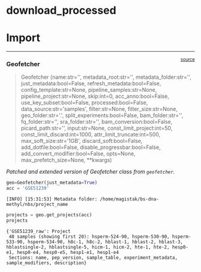 # download_processed


<!-- WARNING: THIS FILE WAS AUTOGENERATED! DO NOT EDIT! -->

# Import

------------------------------------------------------------------------

<a
href="https://github.com/magistak/bs-dna-methyl/blob/main/bs_dna_methyl/download_processed.py#L27"
target="_blank" style="float:right; font-size:smaller">source</a>

### Geofetcher

>  Geofetcher (name:str='', metadata_root:str='', metadata_folder:str='',
>                  just_metadata:bool=False, refresh_metadata:bool=False,
>                  config_template:str=None, pipeline_samples:str=None,
>                  pipeline_project:str=None, skip:int=0, acc_anno:bool=False,
>                  use_key_subset:bool=False, processed:bool=False,
>                  data_source:str='samples', filter:str=None,
>                  filter_size:str=None, geo_folder:str='.',
>                  split_experiments:bool=False, bam_folder:str='',
>                  fq_folder:str='', sra_folder:str='',
>                  bam_conversion:bool=False, picard_path:str='',
>                  input:str=None, const_limit_project:int=50,
>                  const_limit_discard:int=1000, attr_limit_truncate:int=500,
>                  max_soft_size:str='1GB', discard_soft:bool=False,
>                  add_dotfile:bool=False, disable_progressbar:bool=False,
>                  add_convert_modifier:bool=False, opts=None,
>                  max_prefetch_size=None, **kwargs)

*Patched and extended version of Geofetcher class from `geofetcher`.*

``` python
geo=Geofetcher(just_metadata=True)
acc = 'GSE51239'
```

    [INFO] [15:31:53] Metadata folder: /home/magistak/bs-dna-methyl/nbs/project_name

``` python
projects = geo.get_projects(acc)
projects
```

    {'GSE51239_raw': Project
     48 samples (showing first 20): hsperm-524-90, hsperm-530-90, hsperm-533-90, hsperm-534-90, h8c-1, h8c-2, hblast-1, hblast-2, hblast-3, hblastsingle-2, hblastsingle-5, hicm-1, hicm-2, hte-1, hte-2, hesp0-e1, hesp0-e4, hesp0-e5, hesp1-e1, hesp1-e4
     Sections: name, pep_version, sample_table, experiment_metadata, sample_modifiers, description}
